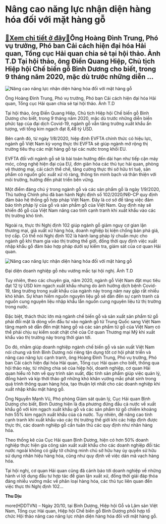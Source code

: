 Nâng cao năng lực nhận diện hàng hóa đối với mặt hàng gỗ
========================================================

[:gift:Xem chi tiết ở đây:gift:](https://hddtvn.com/nang-cao-nang-luc-nhan-dien-hang-hoa-doi-voi-mat-hang-go/)Ông Hoàng Đình Trung, Phó vụ trưởng, Phó ban Cải cách hiện đại hóa Hải quan, Tổng cục Hải quan chia sẻ tại hội thảo. Ảnh T.D Tại hội thảo, ông Điền Quang Hiệp, Chủ tịch Hiệp hội Chế biến gỗ Bình Dương cho biết, trong 9 tháng năm 2020, mặc dù trước những diễn …
--------------------------------------------------------------------------------------------------------------------------------------------------------------------------------------------------------------------------------------------------------------------





![Nâng cao năng lực nhận diện hàng hóa đối với mặt hàng gỗ](https://hddtvn.com/wp-content/uploads/2021/01/2403_IMG-0610.jpg "Nâng cao năng lực nhận diện hàng hóa đối với mặt hàng gỗ")


Ông Hoàng Đình Trung, Phó vụ trưởng, Phó ban Cải cách hiện đại hóa Hải quan, Tổng cục Hải quan chia sẻ tại hội thảo. Ảnh T.D



Tại hội thảo, ông Điền Quang Hiệp, Chủ tịch Hiệp hội Chế biến gỗ Bình Dương cho biết, trong 9 tháng năm 2020, mặc dù trước những diễn biến phức tạp của đại dịch Covid-19, ngành gỗ vẫn tăng trưởng xuất khẩu ấn tượng, với tổng kim ngạch đạt 8,48 tỷ USD.


Bên cạnh đó, từ ngày 1/8/2020, hiệp định EVFTA chính thức có hiệu lực, ngành gỗ Việt Nam kỳ vọng thực thi EVFTA sẽ giúp ngành mở rộng thị trường tiêu thụ các mặt hàng gỗ tại các nước trong khối EU.


EVFTA đối với ngành gỗ sẽ là bài toán hướng đến dài hạn như tiếp cận máy móc, công nghệ hiện đại của EU, đơn giản hóa các thủ tục hải quan, phòng vệ thương mại, cải cách thể chế, tăng cường thực thi sở hữu trí tuệ, sản phẩm có nguồn gốc xuất xứ rõ ràng, thông tin minh bạch và thân thiện với môi trường, hướng đến phát triển bền vững.


Một điểm đáng chú ý trong ngành gỗ và các sản phẩm gỗ là ngày 1/9/2020, Thủ tướng Chính phú đã ban hành Nghị định số 102/2020/NĐ-CP quy định đảm bảo hệ thống gỗ hợp pháp Việt Nam. Đây là cơ sở để tăng việc đảm báo tính pháp lý của gỗ và sản phẩm gỗ của Việt Nam. Quy định này sẽ khiến đồ gỗ của Việt Nam nâng cao tính cạnh tranh khi xuất khẩu vào các thị trường khó tính.


Ngoài ra, thực thi Nghị định 102 giúp ngành gỗ giảm nguy cơ gian lận thương mại, giả xuất xứ hàng hóa, doanh nghiệp bị kiện chống bán phá giá, trợ cấp. Có thể nói Nghị định 102 là hành lang pháp lý chuẩn mực cho ngành gỗ khi tham gia vào thị trường thế giới, đồng thời quy định việc xuất nhập khẩu gỗ đảm bảo hợp pháp dưới sự kiểm tra, giám sát của cơ quan Hải quan.





![Nâng cao năng lực nhận diện hàng hóa đối với mặt hàng gỗ](https://hddtvn.com/wp-content/uploads/2021/01/2409_IMG-0626.jpg "Nâng cao năng lực nhận diện hàng hóa đối với mặt hàng gỗ")


Đại diện doanh nghiệp gỗ nêu vướng mắc tại hội nghị. Ảnh T.D



Tuy nhiên, theo các chuyên gia, năm 2020, ngành gỗ Việt Nam đặt mục tiêu đạt 12 tỷ USD kim ngạch xuất khẩu nhưng do ảnh hưởng dịch bệnh Covid-19, tăng trưởng trong xuất khẩu của ngành này trong năm nay gặp rất nhiều khó khăn. Sự khan hiếm nguồn nguyên liệu gỗ sẽ dẫn đến sự cạnh tranh cả nguồn cung nguyên liệu nhập khẩu lẫn nguồn cung nguyên liệu từ thị trường trong nước.


Đặc biệt, thách thức lớn mà ngành chế biến gỗ và sản xuất sản phẩm từ gỗ phải đối mặt là dòng vốn đầu tư vào ngành gỗ từ Trung Quốc sang Việt Nam tăng mạnh sẽ dẫn đến mặt hàng gỗ và các sản phẩm từ gỗ của Việt Nam có thể phải chịu sự kiểm soát chặt chẽ của Cơ quan Thương mại Mỹ khi xuất khẩu vào thị trường này trong thời gian tới.


Do đó, nhằm giúp doanh nghiệp ngành chế biến gỗ và sản xuất Việt Nam nói chung và tỉnh Bình Dương nói riêng tận dụng tốt cơ hội phát triển và nâng cao năng lực cạnh tranh, ông Hoàng Đình Trung, Phó vụ trưởng, Phó ban Cải cách hiện đại hóa Hải quan, Tổng cục Hải quan cho biết, thông qua hội thảo này, từ những chia sẻ của hiệp hội, doanh nghiệp, cơ quan Hải quan hiểu rõ hơn về quy trình sản xuất, đặc tính sản phẩm giúp việc quản lý, đồng hành và kịp thời tháo gỡ những khó khăn vướng mắc phát sinh trong quá trình thông quan hàng hóa, tạo thuận lợi nhất cho các doanh nghiệp khi xuất nhập khẩu mặt hàng gỗ.


Ông Nguyễn Mạnh Vũ, Phó phòng Giám sát quản lý, Cục Hải quan Bình Dương cho biết, Bình Dương hiện là địa phương đứng đầu cả nước về xuất khẩu gỗ với kim ngạch xuất khẩu gỗ và các sản phẩm từ gỗ chiếm khoảng hơn 55% kim ngạch xuất khẩu của cả nước. Tuy nhiên, để nâng cao tính cạnh tranh khi xuất khẩu vào các thị trường thế giới khi các hiệp định được thực thi, các doanh nghiệp gỗ cần tuân thủ các quy định như nhãn hàng hóa.


Theo thống kê của Cục Hải quan Bình Dương, hiện có hơn 50% doanh nghiệp thực hiện gia công sản xuất xuất khẩu cho các doanh nghiệp đối tác nước ngoài không có giấy tờ chứng minh chủ sở hữu hay ủy quyền sử hữu sử dụng nhãn hiệu hàng hóa, cũng như quy định về việc dán mã vạch hàng hóa.


Tại hội nghị, cơ quan Hải quan cũng đã cảnh báo tới doanh nghiệp về những hành vi lợi dụng đầu tư hợp tác để gian lận xuất xứ, đồng thời giải đáp thỏa đáng nhiều vướng mắc về phân loại hàng hóa, các thủ tục liên quan đến việc thực thi Nghị định 102…




**Thu Dịu**



more(HDDTVN) – Ngày 20/10, tại Bình Dương, Hiệp hội Gỗ và Lâm sản Việt Nam, Tổng cục Hải quan, Hiệp hội Chế biến gỗ Bình Dương phối hợp tổ chức Hội thảo nâng cao năng lực nhận diện hàng hóa đối với mặt hàng gỗ.

